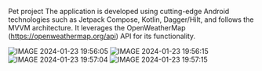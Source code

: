 Pet project
The application is developed using cutting-edge Android technologies such as 
Jetpack Compose, Kotlin, Dagger/Hilt, and follows the MVVM architecture.
It leverages the OpenWeatherMap (https://openweathermap.org/api) API for its functionality.

![IMAGE 2024-01-23 19:56:05](https://github.com/SashaProkip/WeatherApp/assets/110937850/d29e4c15-4073-4af3-9290-f6c1f4aed88e)
![IMAGE 2024-01-23 19:56:15](https://github.com/SashaProkip/WeatherApp/assets/110937850/303f2d00-dd28-4053-82b3-0f5477753163)
![IMAGE 2024-01-23 19:57:04](https://github.com/SashaProkip/WeatherApp/assets/110937850/68c1a23b-1902-4ec4-b68d-c03ad288d08c)
![IMAGE 2024-01-23 19:57:15](https://github.com/SashaProkip/WeatherApp/assets/110937850/9b7d71bd-9e88-4005-9039-52072cbd9d0e)
